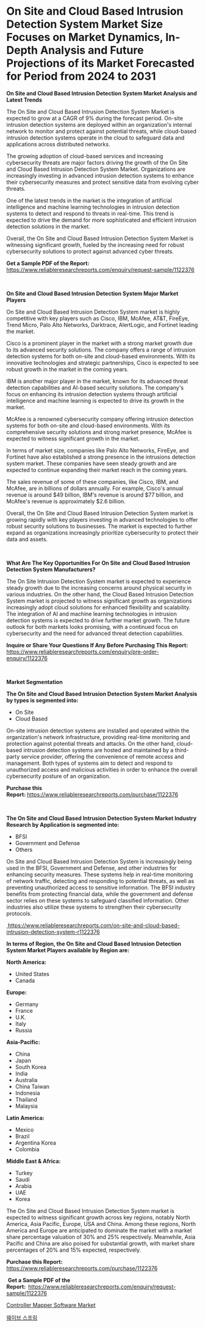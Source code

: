 <p><h1>On Site and Cloud Based Intrusion Detection System Market Size Focuses on Market Dynamics, In-Depth Analysis and Future Projections of its Market Forecasted for Period from 2024 to 2031</h1></p><p><strong>On Site and Cloud Based Intrusion Detection System Market Analysis and Latest Trends</strong></p>
<p><p>The On Site and Cloud Based Intrusion Detection System Market is expected to grow at a CAGR of 9% during the forecast period. On-site intrusion detection systems are deployed within an organization's internal network to monitor and protect against potential threats, while cloud-based intrusion detection systems operate in the cloud to safeguard data and applications across distributed networks.</p><p>The growing adoption of cloud-based services and increasing cybersecurity threats are major factors driving the growth of the On Site and Cloud Based Intrusion Detection System Market. Organizations are increasingly investing in advanced intrusion detection systems to enhance their cybersecurity measures and protect sensitive data from evolving cyber threats.</p><p>One of the latest trends in the market is the integration of artificial intelligence and machine learning technologies in intrusion detection systems to detect and respond to threats in real-time. This trend is expected to drive the demand for more sophisticated and efficient intrusion detection solutions in the market.</p><p>Overall, the On Site and Cloud Based Intrusion Detection System Market is witnessing significant growth, fueled by the increasing need for robust cybersecurity solutions to protect against advanced cyber threats.</p></p>
<p><strong>Get a Sample PDF of the Report:&nbsp;</strong> <a href="https://www.reliableresearchreports.com/enquiry/request-sample/1122376">https://www.reliableresearchreports.com/enquiry/request-sample/1122376</a></p>
<p>&nbsp;</p>
<p><strong>On Site and Cloud Based Intrusion Detection System Major Market Players</strong></p>
<p><p>On Site and Cloud Based Intrusion Detection System market is highly competitive with key players such as Cisco, IBM, McAfee, AT&T, FireEye, Trend Micro, Palo Alto Networks, Darktrace, AlertLogic, and Fortinet leading the market.</p><p>Cisco is a prominent player in the market with a strong market growth due to its advanced security solutions. The company offers a range of intrusion detection systems for both on-site and cloud-based environments. With its innovative technologies and strategic partnerships, Cisco is expected to see robust growth in the market in the coming years.</p><p>IBM is another major player in the market, known for its advanced threat detection capabilities and AI-based security solutions. The company's focus on enhancing its intrusion detection systems through artificial intelligence and machine learning is expected to drive its growth in the market.</p><p>McAfee is a renowned cybersecurity company offering intrusion detection systems for both on-site and cloud-based environments. With its comprehensive security solutions and strong market presence, McAfee is expected to witness significant growth in the market.</p><p>In terms of market size, companies like Palo Alto Networks, FireEye, and Fortinet have also established a strong presence in the intrusions detection system market. These companies have seen steady growth and are expected to continue expanding their market reach in the coming years.</p><p>The sales revenue of some of these companies, like Cisco, IBM, and McAfee, are in billions of dollars annually. For example, Cisco's annual revenue is around $49 billion, IBM's revenue is around $77 billion, and McAfee's revenue is approximately $2.6 billion.</p><p>Overall, the On Site and Cloud Based Intrusion Detection System market is growing rapidly with key players investing in advanced technologies to offer robust security solutions to businesses. The market is expected to further expand as organizations increasingly prioritize cybersecurity to protect their data and assets.</p></p>
<p>&nbsp;</p>
<p><strong>What Are The Key Opportunities For On Site and Cloud Based Intrusion Detection System Manufacturers?</strong></p>
<p><p>The On Site Intrusion Detection System market is expected to experience steady growth due to the increasing concerns around physical security in various industries. On the other hand, the Cloud Based Intrusion Detection System market is projected to witness significant growth as organizations increasingly adopt cloud solutions for enhanced flexibility and scalability. The integration of AI and machine learning technologies in intrusion detection systems is expected to drive further market growth. The future outlook for both markets looks promising, with a continued focus on cybersecurity and the need for advanced threat detection capabilities.</p></p>
<p><strong>Inquire or Share Your Questions If Any Before Purchasing This Report:</strong> <a href="https://www.reliableresearchreports.com/enquiry/pre-order-enquiry/1122376">https://www.reliableresearchreports.com/enquiry/pre-order-enquiry/1122376</a></p>
<p>&nbsp;</p>
<p><strong>Market Segmentation</strong></p>
<p><strong>The On Site and Cloud Based Intrusion Detection System Market Analysis by types is segmented into:</strong></p>
<p><ul><li>On Site</li><li>Cloud Based</li></ul></p>
<p><p>On-site intrusion detection systems are installed and operated within the organization's network infrastructure, providing real-time monitoring and protection against potential threats and attacks. On the other hand, cloud-based intrusion detection systems are hosted and maintained by a third-party service provider, offering the convenience of remote access and management. Both types of systems aim to detect and respond to unauthorized access and malicious activities in order to enhance the overall cybersecurity posture of an organization.</p></p>
<p><strong>Purchase this Report:&nbsp;</strong><a href="https://www.reliableresearchreports.com/purchase/1122376">https://www.reliableresearchreports.com/purchase/1122376</a></p>
<p>&nbsp;</p>
<p><strong>The On Site and Cloud Based Intrusion Detection System Market Industry Research by Application is segmented into:</strong></p>
<p><ul><li>BFSI</li><li>Government and Defense</li><li>Others</li></ul></p>
<p><p>On Site and Cloud Based Intrusion Detection System is increasingly being used in the BFSI, Government and Defense, and other industries for enhancing security measures. These systems help in real-time monitoring of network traffic, detecting and responding to potential threats, as well as preventing unauthorized access to sensitive information. The BFSI industry benefits from protecting financial data, while the government and defense sector relies on these systems to safeguard classified information. Other industries also utilize these systems to strengthen their cybersecurity protocols.</p></p>
<p><a href="https://www.reliableresearchreports.com/on-site-and-cloud-based-intrusion-detection-system-r1122376">&nbsp;https://www.reliableresearchreports.com/on-site-and-cloud-based-intrusion-detection-system-r1122376</a></p>
<p><strong>In terms of Region, the On Site and Cloud Based Intrusion Detection System Market Players available by Region are:</strong></p>
<p>
    <p> <strong> North America: </strong>
        <ul>
            <li>United States</li>
            <li>Canada</li>
        </ul>
        </p> 
    <p> <strong> Europe: </strong>
        <ul>
            <li>Germany</li>
            <li>France</li>
            <li>U.K.</li>
            <li>Italy</li>
            <li>Russia</li>
        </ul>
        </p> 
    <p> <strong> Asia-Pacific: </strong>
        <ul>
            <li>China</li>
            <li>Japan</li>
            <li>South Korea</li>
            <li>India</li>
            <li>Australia</li>
            <li>China Taiwan</li>
            <li>Indonesia</li>
            <li>Thailand</li>
            <li>Malaysia</li>
        </ul>
        </p> 
    <p> <strong> Latin America: </strong>
        <ul>
            <li>Mexico</li>
            <li>Brazil</li>
            <li>Argentina Korea</li>
            <li>Colombia</li>
        </ul>
        </p> 
    <p> <strong> Middle East & Africa: </strong>
        <ul>
            <li>Turkey</li>
            <li>Saudi</li>
            <li>Arabia</li>
            <li>UAE</li>
            <li>Korea</li>
        </ul>
    </p>
    </p>
<p><p>The On Site and Cloud Based Intrusion Detection System market is expected to witness significant growth across key regions, notably North America, Asia Pacific, Europe, USA and China. Among these regions, North America and Europe are anticipated to dominate the market with a market share percentage valuation of 30% and 25% respectively. Meanwhile, Asia Pacific and China are also poised for substantial growth, with market share percentages of 20% and 15% expected, respectively.</p></p>
<p><strong>Purchase this Report: </strong><a href="https://www.reliableresearchreports.com/purchase/1122376">https://www.reliableresearchreports.com/purchase/1122376</a></p>
<p>&nbsp;<strong>Get a Sample PDF of the Report:&nbsp;&nbsp;</strong><a href="https://www.reliableresearchreports.com/enquiry/request-sample/1122376">https://www.reliableresearchreports.com/enquiry/request-sample/1122376</a></p>
<p><strong></strong></p>
<p><p><a href="https://github.com/RickHolmes3/Market-Research-Report-List-4/blob/main/controller-mapper-software-market.md">Controller Mapper Software Market</a></p><p><a href="https://github.com/crfsywufhm81415/Market-Research-Report-List-2/blob/main/762798262236.md">웨이브 스프링</a></p></p>